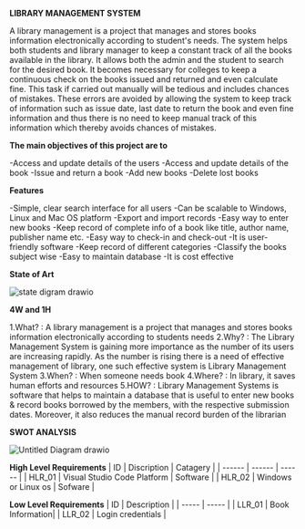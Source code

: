 **LIBRARY MANAGEMENT SYSTEM**

A library management is a project that manages and stores books information electronically according to student&#39;s needs. The system helps both students and library manager to keep a constant track of all the books available in the library. It allows both the admin and the student to search for the desired book. It becomes necessary for colleges to keep a continuous check on the books issued and returned and even calculate fine. This task if carried out manually will be tedious and includes chances of mistakes. These errors are avoided by allowing the system to keep track of information such as issue date, last date to return the book and even fine information and thus there is no need to keep manual track of this information which thereby avoids chances of mistakes.


**The main objectives of this project are to**

 -Access and update details of the users
 -Access and update details of the book
 -Issue and return a book
 -Add new books
 -Delete lost books


**Features**

 -Simple, clear search interface for all users
 -Can be scalable to Windows, Linux and Mac OS platform
 -Export and import records
 -Easy way to enter new books
 -Keep record of complete info of a book like title, author name, publisher name etc.
 -Easy way to check-in and check-out
 -It is user-friendly software
 -Keep record of different categories
 -Classify the books subject wise
 -Easy to maintain database
 -It is cost effective


**State of Art**

![state digram drawio](https://user-images.githubusercontent.com/94165024/143239033-7cfb5167-2708-489e-ba9b-655b89ecc117.png)


**4W and 1H**

 1.What? : A library management is a project that manages and stores books information electronically according to students needs
 2.Why? : The Library Management System is gaining more importance as the number of its users are increasing rapidly. As the number is rising there is a need of effective management of library, one such effective system is Library Management System
 3.When? : When someone needs book
 4.Where? : In library, it saves human efforts and resources
 5.HOW? : Library Management Systems is software that helps to maintain a database that is useful to enter new books &amp; record books borrowed by the members, with the respective submission dates. Moreover, it also reduces the manual record burden of the librarian


**SWOT ANALYSIS**

![Untitled Diagram drawio](https://user-images.githubusercontent.com/94165024/143191423-59d126cf-00ae-47ca-aec4-18bcb85fda6c.png)


**High Level Requirements**
| ID  | Discription | Catagery |
| ------ | ------ | ------ |
| HLR_01 | Visual Studio Code Platform | Software |
| HLR_02 | Windows or Linux os | Sofware |


**Low Level Requirements**
| ID | Description |
| ----- | ----- |
| LLR_01 | Book Information|
| LLR_02 | Login credentials |
